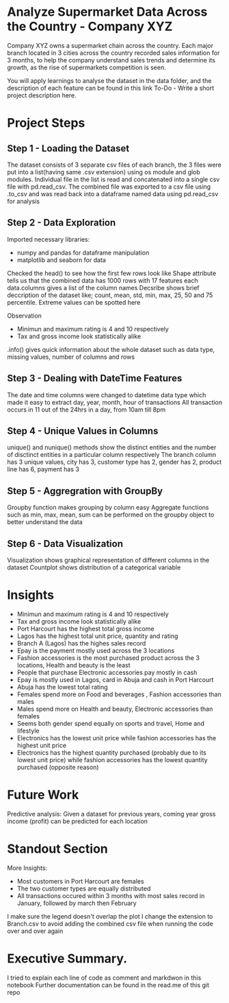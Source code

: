 # Analyze Supermarket Data Across the Country - Company XYZ
Company XYZ owns a supermarket chain across the country. Each major branch located in 3 cities across the country recorded sales information for 3 months, to help the company understand sales trends and determine its growth, as the rise of supermarkets competition is seen.

You will apply learnings to analyse the dataset in the data folder, and the description of each feature can be found in this link
To-Do - Write a short project description here.

# Project Steps
## Step 1 - Loading the Dataset
The dataset consists of 3 separate csv files of each branch, the 3 files were put into a list(having same .csv extension) using os module and glob modules.
Individual file in the list is read and concatenated into a single csv file with pd.read_csv.
The combined file was exported to a csv file using .to_csv  and was read back into a dataframe named data using pd.read_csv for analysis

## Step 2 - Data Exploration
Imported necessary libraries:
- numpy and pandas for dataframe manipulation
- matplotlib and seaborn for data 

Checked the head() to see how the first few rows look like
Shape attribute tells us that the combined data has 1000 rows with 17 features each
data.columns gives a list of the column names
Decsribe shows brief deccription of the dataset like; count, mean, std, min, max, 25, 50 and 75 percentile. Extreme values can be spotted here

Observation
- Minimun and maximum rating is 4 and 10 respectively
- Tax and gross income look statistically alike

.info() gives quick information about the whole dataset such as data type, missing values, number of columns and rows


## Step 3 - Dealing with DateTime Features
The date and time columns were changed to datetime data type which made it easy to extract day, year, month, hour of transactions
All transaction occurs in 11 out of the 24hrs in a day, from 10am till 8pm


## Step 4 - Unique Values in Columns
unique() and nunique() methods show the distinct entities and the number of disctinct entities in a particular column respectively
The branch column has 3 unique values, city has 3, customer type has 2, gender has 2, product line has 6, payment has 3


## Step 5 - Aggregration with GroupBy
Groupby function makes grouping by column easy
Aggregate functions such as min, max, mean, sum can be performed on the groupby object to better understand the data

## Step 6 - Data Visualization
Visualization shows graphical representation of different columns in the dataset
Countplot shows distribution of a categorical variable




# Insights

- Minimun and maximum rating is 4 and 10 respectively
- Tax and gross income look statistically alike
- Port Harcourt has the highest total gross income
- Lagos has the highest total unit price, quantity and rating
- Branch A (Lagos) has the highes sales record
- Epay is the payment mostly used across the 3 locations
- Fashion accessories is the most purchased product across the 3 locations,  Health and beauty is the least
- People that purchase Electronic accessories pay mostly in cash
- Epay is mostly used in Lagos, card in Abuja and cash in Port Harcourt
- Abuja has the lowest total rating
- Females spend more on Food and beverages , Fashion accessories than males
- Males spend more on Health and beauty, Electronic accessories than females
- Seems both gender spend equally on sports and travel, Home and lifestyle
- Electronics has the lowest unit price while fashion accessories has the highest unit price
- Electronics has the highest quantity purchased (probably due to its lowest unit price) while fashion accessories has the lowest quantity purchased (opposite reason)

# Future Work
Predictive analysis:
Given a dataset for previous years, coming year gross income (profit) can be predicted for each location

# Standout Section
More Insights:
- Most customers in Port Harcourt are females
- The two customer types are equally distributed
- All transactions occured within 3 months with most sales record in January, followed by march then February

I make sure the legend doesn't overlap the plot
I change the extension to Branch.csv to avoid adding the combined csv file when running the code over and over again

# Executive Summary.
I tried to explain each line of code as comment and markdwon in this notebook
Further documentation can be found in the read.me of this git repo

